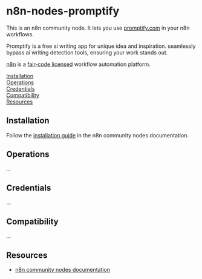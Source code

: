 # n8n-nodes-promptify

This is an n8n community node. It lets you use [promptify.com](https://promptify.com) in your n8n workflows.

Promptify is a free ai writing app for unique idea and inspiration. seamlessly bypass ai writing detection tools, ensuring your work stands out.

[n8n](https://n8n.io/) is a [fair-code licensed](https://docs.n8n.io/reference/license/) workflow automation platform.

[Installation](#installation)  
[Operations](#operations)  
[Credentials](#credentials)  
[Compatibility](#compatibility)  
[Resources](#resources)

## Installation

Follow the [installation guide](https://docs.n8n.io/integrations/community-nodes/installation/) in the n8n community nodes documentation.

## Operations

...

## Credentials

...

## Compatibility

...

## Resources

- [n8n community nodes documentation](https://docs.n8n.io/integrations/community-nodes/)
